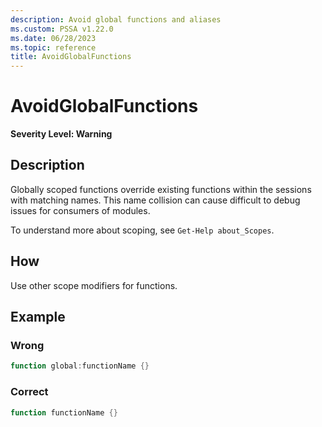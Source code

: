 ```yaml
---
description: Avoid global functions and aliases
ms.custom: PSSA v1.22.0
ms.date: 06/28/2023
ms.topic: reference
title: AvoidGlobalFunctions
---
```

# AvoidGlobalFunctions

**Severity Level: Warning**

## Description

Globally scoped functions override existing functions within the sessions with matching names. This
name collision can cause difficult to debug issues for consumers of modules.


To understand more about scoping, see `Get-Help about_Scopes`.

## How

Use other scope modifiers for functions.

## Example

### Wrong

```powershell
function global:functionName {}
```

### Correct

```powershell
function functionName {}
```
